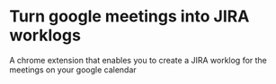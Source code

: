 Turn google meetings into JIRA worklogs
===========
A chrome extension that enables you to create a JIRA worklog for the meetings on your google calendar